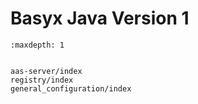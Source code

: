 # Basyx Java Version 1

```{toctree}
:maxdepth: 1


aas-server/index
registry/index
general_configuration/index

```